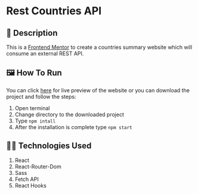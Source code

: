# Rest Countries API

## 📄 Description
This is a [Frontend Mentor](https://www.frontendmentor.io/challenges/rest-countries-api-with-color-theme-switcher-5cacc469fec04111f7b848ca) to create a countries summary website which will consume an external REST API.

## 🖼 How To Run
You can click [here](https://yeahitsaman.github.io/Rest-Countries-API/) for live preview of the website or you can download the project and follow the steps:
1. Open terminal
2. Change directory to the downloaded project
3. Type `npm intall`
4. After the installation is complete type `npm start`
   
## 🐱‍💻 Technologies Used
1. React
2. React-Router-Dom
3. Sass
4. Fetch API
5. React Hooks
